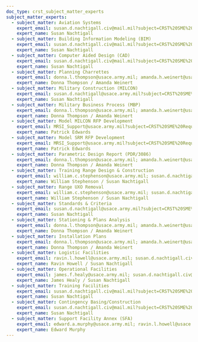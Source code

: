 ```yaml
---
doc_type: crst_subject_matter_experts
subject_matter_experts:
  - subject_matter: Aviation Systems
    expert_email: susan.d.nachtigall.civ@mail.mil?subject=CRST%20SME%20Request%20Aviation
    expert_name: Susan Nachtigall
  - subject_matter: Building Information Modeling (BIM)
    expert_email: susan.d.nachtigall.civ@mail.mil?subject=CRST%20SME%20Request%20BIM
    expert_name: Susan Nachtigall
  - subject_matter: Computer Aided Design (CAD)
    expert_email: susan.d.nachtigall.civ@mail.mil?subject=CRST%20SME%20Request%20CAD
    expert_name: Susan Nachtigall
  - subject_matter: Planning Charrettes
    expert_email: donna.l.thompson@usace.army.mil; amanda.h.weinert@usace.army.mil?subject=CRST%20SME%20Request%20Planning%20Charrettes
    expert_name: Donna Thompson / Amanda Weinert
  - subject_matter: Military Construction (MILCON)
    expert_email: susan.d.nachtigall@usace.army.mil?subject=CRST%20SME%20Request%20MILCON
    expert_name: Susan Nachtigall
  - subject_matter: Military Business Process (MBP)
    expert_email: donna.l.thompson@usace.army.mil; amanda.h.weinert@usace.army.mil?subject=CRST%20SME%20Request%20MBP
    expert_name: Donna Thompson / Amanda Weinert
  - subject_matter: Model MILCON RFP Development
    expert_email: MRSI_Support@usace.army.mil?subject=CRST%20SME%20Request%20Model%20RFP
    expert_name: Patrick Edwards
  - subject_matter: Model SRM RFP Development
    expert_email: MRSI_Support@usace.army.mil?subject=CRST%20SME%20Request%20SRM%20RFP
    expert_name: Patrick Edwards
  - subject_matter: Parametric Design Report (PDR/3086)
    expert_email: donna.l.thompson@usace.army.mil; amanda.h.weinert@usace.army.mil?subject=CRST%20SME%20Request%20PDR/3086
    expert_name: Donna Thompson / Amanda Weinert
  - subject_matter: Training Range Design & Construction
    expert_email: william.c.stephenson@usace.army.mil; susan.d.nachtigall.civ@mail.mil?subject=CRST%20SME%20Request%20Range%20Design
    expert_name: William Stephenson / Susan Nachtigall
  - subject_matter: Range UXO Removal
    expert_email: william.c.stephenson@usace.army.mil; susan.d.nachtigall.civ@mail.mil?subject=CRST%20SME%20Request%20Range%20UXO%20Removal
    expert_name: William Stephenson / Susan Nachtigall
  - subject_matter: Standards & Criteria
    expert_email: susan.d.nachtigall@usace.army.mil?subject=CRST%20SME%20Request%20Standards%20&%20Criteria
    expert_name: Susan Nachtigall
  - subject_matter: Stationing & Plans Analysis
    expert_email: donna.l.thompson@usace.army.mil; amanda.h.weinert@usace.army.mil?subject=CRST%20SME%20Request%20Installation%20Plans
    expert_name: Donna Thompson / Amanda Weinert
  - subject_matter: Installation Plans
    expert_email: donna.l.thompson@usace.army.mil; amanda.h.weinert@usace.army.mil?subject=CRST%20SME%20Request%20Stationing%20&%20Plans%20Analysis
    expert_name: Donna Thompson / Amanda Weinert
  - subject_matter: Logistic Facilities
    expert_email: ravin.l.howell@usace.army.mil; susan.d.nachtigall.civ@mail.mil?subject=CRST%20SME%20Request%20Logistics%20Facilities
    expert_name: Ravin Howell / Susan Nachtigall
  - subject_matter: Operational Facilities
    expert_email: james.f.healy@usace.army.mil; susan.d.nachtigall.civ@mail.mil?subject=CRST%20SME%20Request%20Operational%20Facilities
    expert_name: James Healy / Susan Nachtigall
  - subject_matter: Training Facilities
    expert_email: susan.d.nachtigall.civ@mail.mil?subject=CRST%20SME%20Request%20Training%20Facilities
    expert_name: Susan Nachtigall
  - subject_matter: Contingency Basing/Construction
    expert_email: susan.d.nachtigall.civ@mail.mil?subject=CRST%20SME%20Request%20Contingency%20Basing/Construction
    expert_name: Susan Nachtigall
  - subject_matter: Support Facility Annex (SFA)
    expert_email: edward.a.murphy@usace.army.mil; ravin.l.howell@usace.army.mil?subject=CRST%20SME%20Request%20SFA
    expert_name: Edward Murphy
---
```

